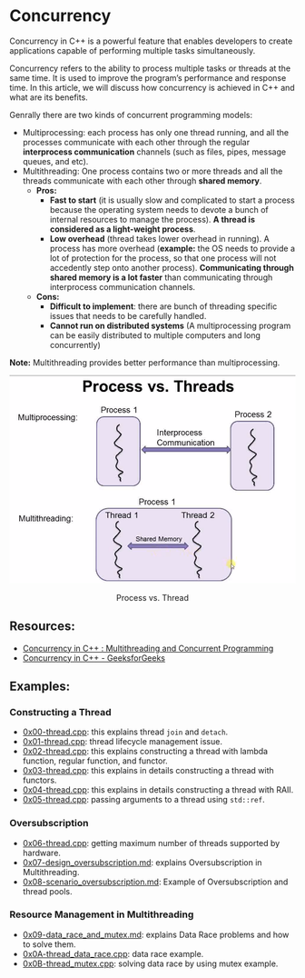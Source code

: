 # Concurrency
Concurrency in C++ is a powerful feature that enables developers to create applications capable of performing multiple tasks simultaneously.

Concurrency refers to the ability to process multiple tasks or threads at the same time. It is used to improve the program’s performance and response time. In this article, we will discuss how concurrency is achieved in C++ and what are its benefits.

Genrally there are two kinds of concurrent programming models:
* Multiprocessing: each process has only one thread running, and all the processes communicate with each other through the regular **interprocess communication** channels (such as files, pipes, message queues, and etc).
* Multithreading: One process contains two or more threads and all the threads communicate with each other through **shared memory**.
    * **Pros:**
        * **Fast to start** (it is usually slow and complicated to start a process because the operating system needs to devote a bunch of internal resources to manage the process). **A thread is considered as a light-weight process**.
        * **Low overhead** (thread takes lower overhead in running). A process has more overhead (**example:** the OS needs to provide a lot of protection for the process, so that one process will not accedently step onto another process). **Communicating through shared memory is a lot faster** than communicating through interprocess communication channels.
    * **Cons:**
        * **Difficult to implement**: there are bunch of threading specific issues that needs to be carefully handled.
        * **Cannot run on distributed systems** (A multiprocessing program can be easily distributed to multiple computers and long concurrently)

**Note:** Multithreading provides better performance than multiprocessing.

<dev align="center">
  <p><img src="./process_vs_thread.png" alt="Process vs. Thread"></p>
  <p> Process vs. Thread </p>
</dev>

## Resources:
- [Concurrency in C++ : Multithreading and Concurrent Programming](https://medium.com/@lfoster49203/concurrency-in-c-multithreading-and-concurrent-programming-ccf81110c284)
- [Concurrency in C++ - GeeksforGeeks](https://www.geeksforgeeks.org/cpp-concurrency/)

## Examples:
### Constructing a Thread
* [0x00-thread.cpp](./0x00-thread.cpp): this explains thread `join` and `detach`.
* [0x01-thread.cpp](./0x01-thread.cpp): thread lifecycle management issue.
* [0x02-thread.cpp](./0x02-thread.cpp): this explains constructing a thread with lambda function, regular function, and functor.
* [0x03-thread.cpp](./0x03-thread.cpp): this explains in details constructing a thread with functors.
* [0x04-thread.cpp](./0x04-thread.cpp): this explains in details constructing a thread with RAII.
* [0x05-thread.cpp](./0x05-thread.cpp): passing arguments to a thread using `std::ref`.
### Oversubscription
* [0x06-thread.cpp](./0x06-thread.cpp): getting maximum number of threads supported by hardware.
* [0x07-design_oversubscription.md](./0x07-design_oversubscription.md): explains Oversubscription in Multithreading.
* [0x08-scenario_oversubscription.md](./0x08-scenario_oversubscription.md): Example of Oversubscription and thread pools.
### Resource Management in Multithreading
* [0x09-data_race_and_mutex.md](./0x09-data_race_and_mutex.md): explains Data Race problems and how to solve them.
* [0x0A-thread_data_race.cpp](./0x0A-thread_data_race.cpp): data race example.
* [0x0B-thread_mutex.cpp](./0x0B-thread_mutex.cpp): solving data race by using mutex example.
